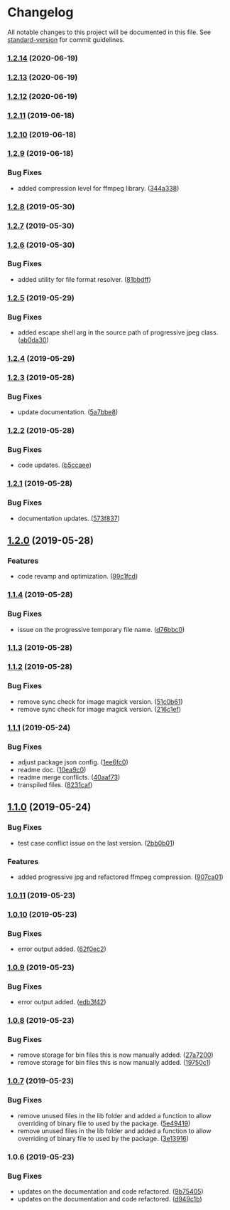 # Changelog

All notable changes to this project will be documented in this file. See [standard-version](https://github.com/conventional-changelog/standard-version) for commit guidelines.

### [1.2.14](https://github.com/lorddashme/nodejs-image-squeezer/compare/v1.2.13...v1.2.14) (2020-06-19)



### [1.2.13](https://github.com/lorddashme/nodejs-image-squeezer/compare/v1.2.12...v1.2.13) (2020-06-19)



### [1.2.12](https://github.com/lorddashme/nodejs-image-squeezer/compare/v1.2.11...v1.2.12) (2020-06-19)



### [1.2.11](https://github.com/lorddashme/nodejs-image-squeezer/compare/v1.2.10...v1.2.11) (2019-06-18)



### [1.2.10](https://github.com/lorddashme/nodejs-image-squeezer/compare/v1.2.9...v1.2.10) (2019-06-18)



### [1.2.9](https://github.com/lorddashme/nodejs-image-squeezer/compare/v1.2.8...v1.2.9) (2019-06-18)


### Bug Fixes

* added compression level for ffmpeg library. ([344a338](https://github.com/lorddashme/nodejs-image-squeezer/commit/344a338))



### [1.2.8](https://github.com/lorddashme/nodejs-image-squeezer/compare/v1.2.7...v1.2.8) (2019-05-30)



### [1.2.7](https://github.com/lorddashme/nodejs-image-squeezer/compare/v1.2.6...v1.2.7) (2019-05-30)



### [1.2.6](https://github.com/lorddashme/nodejs-image-squeezer/compare/v1.2.5...v1.2.6) (2019-05-30)


### Bug Fixes

* added utility for file format resolver. ([81bbdff](https://github.com/lorddashme/nodejs-image-squeezer/commit/81bbdff))



### [1.2.5](https://github.com/lorddashme/nodejs-image-squeezer/compare/v1.2.4...v1.2.5) (2019-05-29)


### Bug Fixes

* added escape shell arg in the source path of progressive jpeg class. ([ab0da30](https://github.com/lorddashme/nodejs-image-squeezer/commit/ab0da30))



### [1.2.4](https://github.com/lorddashme/nodejs-image-squeezer/compare/v1.2.3...v1.2.4) (2019-05-29)



### [1.2.3](https://github.com/lorddashme/nodejs-image-squeezer/compare/v1.2.2...v1.2.3) (2019-05-28)


### Bug Fixes

* update documentation. ([5a7bbe8](https://github.com/lorddashme/nodejs-image-squeezer/commit/5a7bbe8))



### [1.2.2](https://github.com/lorddashme/nodejs-image-squeezer/compare/v1.2.1...v1.2.2) (2019-05-28)


### Bug Fixes

* code updates. ([b5ccaee](https://github.com/lorddashme/nodejs-image-squeezer/commit/b5ccaee))



### [1.2.1](https://github.com/lorddashme/nodejs-image-squeezer/compare/v1.2.0...v1.2.1) (2019-05-28)


### Bug Fixes

* documentation updates. ([573f837](https://github.com/lorddashme/nodejs-image-squeezer/commit/573f837))



## [1.2.0](https://github.com/lorddashme/nodejs-image-squeezer/compare/v1.1.4...v1.2.0) (2019-05-28)


### Features

* code revamp and optimization. ([99c1fcd](https://github.com/lorddashme/nodejs-image-squeezer/commit/99c1fcd))



### [1.1.4](https://github.com/lorddashme/nodejs-image-squeezer/compare/v1.1.3...v1.1.4) (2019-05-28)


### Bug Fixes

* issue on the progressive temporary file name. ([d76bbc0](https://github.com/lorddashme/nodejs-image-squeezer/commit/d76bbc0))



### [1.1.3](https://github.com/lorddashme/nodejs-image-squeezer/compare/v1.1.2...v1.1.3) (2019-05-28)



### [1.1.2](https://github.com/lorddashme/nodejs-image-squeezer/compare/v1.1.1...v1.1.2) (2019-05-28)


### Bug Fixes

* remove sync check for image magick version. ([51c0b61](https://github.com/lorddashme/nodejs-image-squeezer/commit/51c0b61))
* remove sync check for image magick version. ([216c1ef](https://github.com/lorddashme/nodejs-image-squeezer/commit/216c1ef))



### [1.1.1](https://github.com/lorddashme/nodejs-image-squeezer/compare/v1.1.0...v1.1.1) (2019-05-24)


### Bug Fixes

* adjust package json config. ([1ee6fc0](https://github.com/lorddashme/nodejs-image-squeezer/commit/1ee6fc0))
* readme doc. ([10ea9c0](https://github.com/lorddashme/nodejs-image-squeezer/commit/10ea9c0))
* readme merge conflicts. ([40aaf73](https://github.com/lorddashme/nodejs-image-squeezer/commit/40aaf73))
* transpiled files. ([8231caf](https://github.com/lorddashme/nodejs-image-squeezer/commit/8231caf))



## [1.1.0](https://github.com/lorddashme/nodejs-image-squeezer/compare/v1.0.11...v1.1.0) (2019-05-24)


### Bug Fixes

* test case conflict issue on the last version. ([2bb0b01](https://github.com/lorddashme/nodejs-image-squeezer/commit/2bb0b01))


### Features

* added progressive jpg and refactored ffmpeg compression. ([907ca01](https://github.com/lorddashme/nodejs-image-squeezer/commit/907ca01))



### [1.0.11](https://github.com/lorddashme/nodejs-image-squeezer/compare/v1.0.10...v1.0.11) (2019-05-23)



### [1.0.10](https://github.com/lorddashme/nodejs-image-squeezer/compare/v1.0.9...v1.0.10) (2019-05-23)


### Bug Fixes

* error output added. ([62f0ec2](https://github.com/lorddashme/nodejs-image-squeezer/commit/62f0ec2))



### [1.0.9](https://github.com/lorddashme/nodejs-image-squeezer/compare/v1.0.8...v1.0.9) (2019-05-23)


### Bug Fixes

* error output added. ([edb3f42](https://github.com/lorddashme/nodejs-image-squeezer/commit/edb3f42))



### [1.0.8](https://github.com/lorddashme/nodejs-image-squeezer/compare/v1.0.7...v1.0.8) (2019-05-23)


### Bug Fixes

* remove storage for bin files this is now manually added. ([27a7200](https://github.com/lorddashme/nodejs-image-squeezer/commit/27a7200))
* remove storage for bin files this is now manually added. ([19750c1](https://github.com/lorddashme/nodejs-image-squeezer/commit/19750c1))



### [1.0.7](https://github.com/lorddashme/nodejs-image-squeezer/compare/v1.0.6...v1.0.7) (2019-05-23)


### Bug Fixes

* remove unused files in the lib folder and added a function to allow overriding of binary file to used by the package. ([5e49419](https://github.com/lorddashme/nodejs-image-squeezer/commit/5e49419))
* remove unused files in the lib folder and added a function to allow overriding of binary file to used by the package. ([3e13916](https://github.com/lorddashme/nodejs-image-squeezer/commit/3e13916))



### 1.0.6 (2019-05-23)


### Bug Fixes

* updates on the documentation and code refactored. ([9b75405](https://github.com/lorddashme/nodejs-image-squeezer/commit/9b75405))
* updates on the documentation and code refactored. ([d949c1b](https://github.com/lorddashme/nodejs-image-squeezer/commit/d949c1b))
